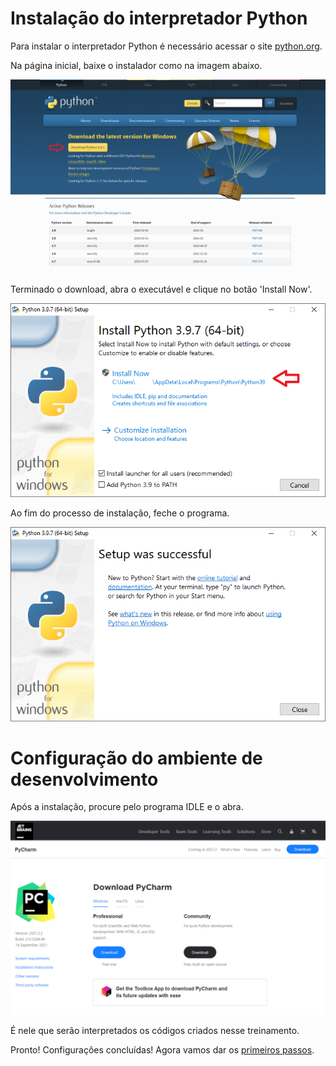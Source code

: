 # Instalação do interpretador Python
Para instalar o interpretador Python é necessário acessar o site [python.org](https://www.python.org/downloads/).

Na página inicial, baixe o instalador como na imagem abaixo.

![](install1.png)

Terminado o download, abra o executável e clique no botão 'Install Now'.

![](install2.png)

Ao fim do processo de instalação, feche o programa.

![](install3.png)

# Configuração do ambiente de desenvolvimento

Após a instalação, procure pelo programa IDLE e o abra.

![](install4.png)

É nele que serão interpretados os códigos criados nesse treinamento.

Pronto! Configurações concluídas! Agora vamos dar os [primeiros passos](https://github.com/harielribeirof/treinamentoPython/blob/main/02%20-%20primeiros%20passos%20e%20comentarios/primeiros_passos.md).